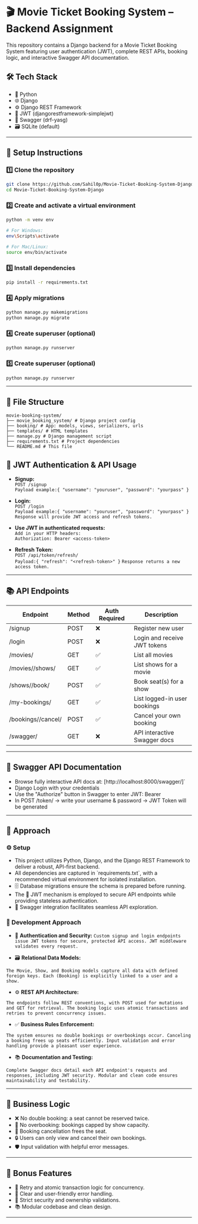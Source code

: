 
# 🎬 Movie Ticket Booking System – Backend Assignment

This repository contains a Django backend for a Movie Ticket Booking System featuring user authentication (JWT), complete REST APIs, booking logic, and interactive Swagger API documentation.

## 🛠 Tech Stack

- 🐍 Python  
- 🌐 Django  
- ⚙️ Django REST Framework  
- 🔐 JWT (djangorestframework-simplejwt)  
- 📄 Swagger (drf-yasg)  
- 🗃️ SQLite (default)

---

## 🚀 Setup Instructions

### 1️⃣ Clone the repository
```bash
git clone https://github.com/Sahil0p/Movie-Ticket-Booking-System-Django
cd Movie-Ticket-Booking-System-Django
```

### 2️⃣ Create and activate a virtual environment
```bash
python -m venv env

# For Windows:
env\Scripts\activate

# For Mac/Linux:
source env/bin/activate
```

### 3️⃣ Install dependencies
```bash
pip install -r requirements.txt
```

### 4️⃣ Apply migrations
```bash
python manage.py makemigrations  
python manage.py migrate
```


### 4️⃣ Create superuser (optional)
```bash
python manage.py runserver
```

### 5️⃣ Create superuser (optional)
```bash
python manage.py runserver
```

---

## 📂 File Structure
```plaintext
movie-booking-system/
├── movie_booking_system/ # Django project config
├── booking/ # App: models, views, serializers, urls
├── templates/ # HTML templates
├── manage.py # Django management script
├── requirements.txt # Project dependencies
└── README.md # This file
```

## 🔐 JWT Authentication & API Usage

- **Signup:**  
  `POST /signup`  
  `Payload example:{ "username": "youruser", "password": "yourpass" }`

- **Login:**  
   `POST /login`  
   `Payload example:{ "username": "youruser", "password": "yourpass" }`
   `Response will provide JWT access and refresh tokens.`

- **Use JWT in authenticated requests:**  
   `Add in your HTTP headers:`  
   `Authorization: Bearer <access-token>`
- **Refresh Token:**  
`POST /api/token/refresh/`  
`Payload:{ "refresh": "<refresh-token>" }`
`Response returns a new access token.`


---

## 📚 API Endpoints

| Endpoint                    | Method | Auth Required | Description                          |
|-----------------------------|--------|---------------|------------------------------------|
| /signup                     | POST   | ❌            | Register new user                   |
| /login                      | POST   | ❌            | Login and receive JWT tokens       |
| /movies/                    | GET    | ✅            | List all movies                    |
| /movies/<id>/shows/         | GET    | ✅            | List shows for a movie             |
| /shows/<id>/book/           | POST   | ✅            | Book seat(s) for a show            |
| /my-bookings/               | GET    | ✅            | List logged-in user bookings       |
| /bookings/<id>/cancel/      | POST   | ✅            | Cancel your own booking            |
| /swagger/                   | GET    | ❌            | API interactive Swagger docs       |

---

## 📄 Swagger API Documentation

- Browse fully interactive API docs at: [http://localhost:8000/swagger/]`
- Django Login with your credentials
- Use the "Authorize" button in Swagger to enter JWT: Bearer <token>
- In POST /token/  -> write your username & password  -> JWT Token will be generated

---

## 🎯 Approach

### ⚙️ Setup

- This project utilizes Python, Django, and the Django REST Framework to deliver a robust, API-first backend.
- All dependencies are captured in \`requirements.txt\`, with a recommended virtual environment for isolated installation.
- 🗄️ Database migrations ensure the schema is prepared before running.
- The 🔐 JWT mechanism is employed to secure API endpoints while providing stateless authentication.
- 📝 Swagger integration facilitates seamless API exploration.

### 🚧 Development Approach

- 🔐 **Authentication and Security:**
`Custom signup and login endpoints issue JWT tokens for secure, protected API access. JWT middleware validates every request.`

- 🗃️ **Relational Data Models:**

`The Movie, Show, and Booking models capture all data with defined foreign keys. Each (Booking) is explicitly linked to a user and a show.`


- ⚙️ **REST API Architecture:**

`The endpoints follow REST conventions, with POST used for mutations and GET for retrieval. The booking logic uses atomic transactions and retries to prevent concurrency issues.`


- ✅ **Business Rules Enforcement:**  

`The system ensures no double bookings or overbookings occur. Canceling a booking frees up seats efficiently. Input validation and error handling provide a pleasant user experience.`


- 📚 **Documentation and Testing:**

`Complete Swagger docs detail each API endpoint's requests and responses, including JWT security. Modular and clean code ensures maintainability and testability.`

---

## 🎯 Business Logic

- ❌ No double booking: a seat cannot be reserved twice.  
- 🚫 No overbooking: bookings capped by show capacity.  
- 🔄 Booking cancellation frees the seat.  
- 🔒 Users can only view and cancel their own bookings.  
- 🛡️ Input validation with helpful error messages.

---

## 🌟 Bonus Features

- 🔁 Retry and atomic transaction logic for concurrency.  
- 🚨 Clear and user-friendly error handling.  
- 🔑 Strict security and ownership validations.  
- 📚 Modular codebase and clean design.

---
